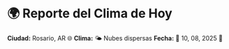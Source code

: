 # 🌍 Reporte del Clima de Hoy

**Ciudad:** Rosario, AR 🌐
**Clima:** 🌤️ Nubes dispersas
**Fecha:** 📅 10, 08, 2025 🚀

